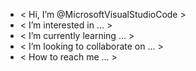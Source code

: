 - < Hi, I’m @MicrosoftVisualStudioCode >
- < I’m interested in ... >
- < I’m currently learning ... >
- < I’m looking to collaborate on ... >
- < How to reach me ... >

<!---
MicrosoftVisualStudioCode/MicrosoftVisualStudioCode is a ✨ special ✨ repository because its `README.md` (this file) appears on your GitHub profile.
You can click the Preview link to take a look at your changes.
--->

